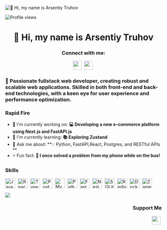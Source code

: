 ![👋 Hi, my name is Arsentiy Truhov](https://www.codecademy.com/resources/blog/wp-content/uploads/2022/12/What-Is-Pair-Programming--1.png)

![Profile views](https://komarev.com/ghpvc/?username=Yuukich1&label=Profile%20views&color=0e75b6&style=flat)

<div id="toc">
  <ul align="center" style="list-style: none">
    <summary>
      <h1>
        👋 Hi, my name is Arsentiy Truhov
      </h1>
    </summary>
  </ul>
</div>

**<h3 align="center">Connect with me:</h3>** 
<p align="center"><a href="https://github.com/yuukich1" target="_blank"><img src="https://img.shields.io/badge/GitHub-100000?style=flat&logo=github&logoColor=white" height="28" style="margin-right: 4px"></a> <a href="ultimapgg@gmail.com" target="_blank"><img src="https://img.shields.io/badge/Gmail-D14836?style=flat&logo=gmail&logoColor=white" height="28" style="margin-right: 4px"></a></p>

 **<h3 align="left">🚀 Passionate fullstack web developer, creating robust and scalable web applications. Skilled in both front-end and back-end technologies, with a keen eye for user experience and performance optimization.</h3>**

**<h3 align="left">Rapid Fire</h3>**

- 💼 I'm currently working on: **💻 Developing a new e-commerce platform using Next.js and FastAPI.js**
- 🌱 I'm currently learning: **📚 Exploring Zustand**
- 💬 Ask me about: **💡 Python, FastAPI,React, Postgres, and RESTful APIs **
- ⚡ Fun fact: **🎢 I once solved a problem from my phone while on the bus!**

 **<h3 align="left">Skills</h3>**

<div style="display: flex; flex-wrap: wrap; gap: 4px; justify-content: left;"><img src="https://img.shields.io/badge/JavaScript-F7DF1C?logo=javascript&logoColor=white" height="32" alt="JavaScript" style="margin-right: 4px"> <img src="https://img.shields.io/badge/React-20232A?logo=react&logoColor=61DAFB" height="32" alt="React" style="margin-right: 4px"> <img src="https://img.shields.io/badge/TypeScript-3178C6?logo=typescript&logoColor=white" height="32" alt="TypeScript" style="margin-right: 4px"> <img src="https://img.shields.io/badge/PostgreSQL-316192?logo=postgresql&logoColor=white" height="32" alt="PostgreSQL" style="margin-right: 4px"> <img src="https://img.shields.io/badge/MySQL-4479A1?logo=mysql&logoColor=white" height="32" alt="MySQL" style="margin-right: 4px"> <img src="https://img.shields.io/badge/Python-306998?logo=python&logoColor=white" height="32" alt="Python" style="margin-right: 4px"> <img src="https://img.shields.io/badge/FastAPI-009688?logo=fastapi&logoColor=white" height="32" alt="FastAPI" style="margin-right: 4px"> <img src="https://img.shields.io/badge/NestJS-E0234E?logo=nestjs&logoColor=white" height="32" alt="NestJS" style="margin-right: 4px"> <img src="https://img.shields.io/badge/SQLite-003B57?logo=sqlite&logoColor=white" height="32" alt="SQLite" style="margin-right: 4px"> <img src="https://img.shields.io/badge/Redis-DC382D?logo=redis&logoColor=white" height="32" alt="Redis" style="margin-right: 4px"> <img src="https://img.shields.io/badge/Docker-2496ED?logo=docker&logoColor=white" height="32" alt="Docker" style="margin-right: 4px"> <img src="https://img.shields.io/badge/Zapier-FA6F00?logo=zapier&logoColor=white" height="32" alt="Zapier" style="margin-right: 4px"></div>

![](https://github-profile-summary-cards.vercel.app/api/cards/profile-details?username=yuukich1&theme=solarized)

 **<h3 align="right">Support Me</h3>**

<p align="right"><a href="https://ko-fi.com/yuukich1" target="_blank"><img src="https://img.shields.io/badge/Ko--fi-343B45?style=for-the-badge&logo=kofi&logoColor=Black" height="28" style="margin-right: 4px"></a></p>
